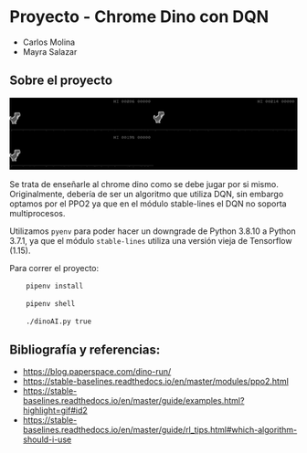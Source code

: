# Proyecto - Chrome Dino con DQN

- Carlos Molina
- Mayra Salazar
  
## Sobre el proyecto

![alt tag](game.gif)

  
Se trata de enseñarle al chrome dino como se debe jugar por si mismo.
Originalmente, debería de ser un algoritmo que utiliza DQN, sin embargo optamos por el PPO2 ya que en el módulo stable-lines el DQN no soporta multiprocesos.  

Utilizamos `pyenv` para poder hacer un downgrade de Python 3.8.10 a Python 3.7.1, ya que el módulo `stable-lines` utiliza una versión vieja de Tensorflow (1.15).  

Para correr el proyecto:  

```Bash
    pipenv install
```
```Bash
    pipenv shell
```
```Bash
    ./dinoAI.py true
```


## Bibliografía y referencias:
- https://blog.paperspace.com/dino-run/
- https://stable-baselines.readthedocs.io/en/master/modules/ppo2.html
- https://stable-baselines.readthedocs.io/en/master/guide/examples.html?highlight=gif#id2
- https://stable-baselines.readthedocs.io/en/master/guide/rl_tips.html#which-algorithm-should-i-use